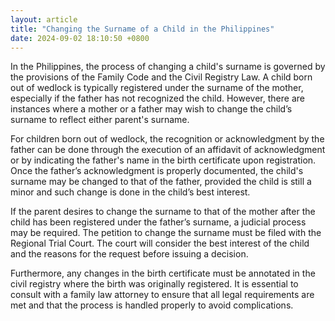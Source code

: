 ```yaml
---
layout: article
title: "Changing the Surname of a Child in the Philippines"
date: 2024-09-02 18:10:50 +0800
---
```


<p>In the Philippines, the process of changing a child's surname is governed by the provisions of the Family Code and the Civil Registry Law. A child born out of wedlock is typically registered under the surname of the mother, especially if the father has not recognized the child. However, there are instances where a mother or a father may wish to change the child’s surname to reflect either parent's surname.</p><p>For children born out of wedlock, the recognition or acknowledgment by the father can be done through the execution of an affidavit of acknowledgment or by indicating the father's name in the birth certificate upon registration. Once the father’s acknowledgment is properly documented, the child's surname may be changed to that of the father, provided the child is still a minor and such change is done in the child’s best interest.</p><p>If the parent desires to change the surname to that of the mother after the child has been registered under the father’s surname, a judicial process may be required. The petition to change the surname must be filed with the Regional Trial Court. The court will consider the best interest of the child and the reasons for the request before issuing a decision.</p><p>Furthermore, any changes in the birth certificate must be annotated in the civil registry where the birth was originally registered. It is essential to consult with a family law attorney to ensure that all legal requirements are met and that the process is handled properly to avoid complications.</p>